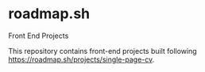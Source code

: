 # roadmap.sh
Front End Projects

This repository contains front-end projects built following https://roadmap.sh/projects/single-page-cv.
